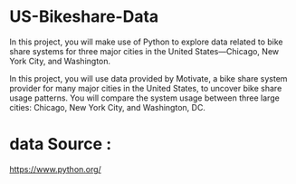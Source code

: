 # US-Bikeshare-Data
In this project, you will make use of Python to explore data related to bike share systems for three major cities in the United States—Chicago, New York City, and Washington.

In this project, you will use data provided by Motivate, a bike share system provider for many major cities in the United States, to uncover bike share usage patterns. You will compare the system usage between three large cities: Chicago, New York City, and Washington, DC.

# data Source :
https://www.python.org/
